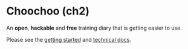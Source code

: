 
# Choochoo (ch2)

An **open**, **hackable** and **free** training diary that is getting
easier to use.

Please see the [getting
started](https://andrewcooke.github.io/choochoo/) and [technical
docs](https://andrewcooke.github.io/choochoo/technical).
